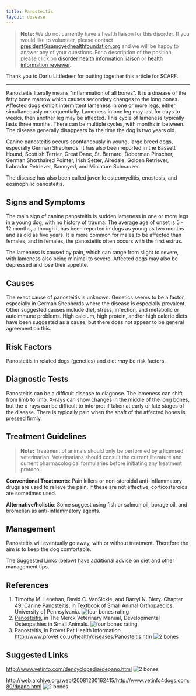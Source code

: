 ```yaml
---
title: Panosteitis
layout: disease
---
```


> **Note:** We do not currently have a health liaison for this disorder.
> If you would like to volunteer, please contact
> [president@samoyedhealthfoundation.org](mailto:president@samoyedhealthfoundation.org?subject=Questions%20about%20becoming%20a%20Health%20Information%20Liaison%20or%20Reviewer)
> and we will be happy to answer any of your questions.
> For a description of the position, please click on
> [disorder health information liaison](/become-a-health-information-liaison)
> or
> [health information reviewer](/become-a-health-information-reviewer).

Thank you to Darlu Littledeer for putting together this article for
SCARF.

---

Panosteitis literally means "inflammation of all bones". It is a
disease of the fatty bone marrow which causes secondary changes to the
long bones. Affected dogs exhibit intermittent lameness in one or more
legs, either simultaneously or sequentially. Lameness in one leg may
last for days to weeks, then another leg may be affected. This cycle of
lameness typically lasts three months. There can be multiple cycles,
with months in between. The disease generally disappears by the time
the dog is two years old.

Canine panosteitis occurs spontaneously in young, large breed dogs,
especially German Shepherds. It has also been reported in the Bassett
Hound, Scottish Terrier, Great Dane, St. Bernard, Doberman Pinscher,
German Shorthaired Pointer, Irish Setter, Airedale, Golden Retriever,
Labrador Retriever, Samoyed, and Miniature Schnauzer.

The disease has also been called juvenile osteomyelitis, enostosis, and
eosinophilic panosteitis.

## Signs and Symptoms

The main sign of canine panosteitis is sudden lameness in one or more
legs in a young dog, with no history of trauma. The average age of
onset is 5 - 12 months, although it has been reported in dogs as young
as two months and as old as five years. It is more common for males to
be affected than females, and in females, the panosteitis often occurs
with the first estrus.

The lameness is caused by pain, which can range from slight to severe,
with lameness also being minimal to severe. Affected dogs may also be
depressed and lose their appetite.

## Causes

The exact cause of panosteitis is unknown. Genetics seems to be a
factor, especially in German Shepherds where the disease is especially
prevalent. Other suggested causes include diet, stress, infection, and
metabolic or autoimmune problems. High calcium, high protein, and/or
high calorie diets have been suggested as a cause, but there does not
appear to be general agreement on this.

## Risk Factors

Panosteitis in related dogs (genetics) and diet _may_ be risk factors.

## Diagnostic Tests

Panosteitis can be a difficult disease to diagnose. The lameness can
shift from limb to limb. X-rays can show changes in the middle of the
long bones, but the x-rays can be difficult to interpret if taken at
early or late stages of the disease. There is typically pain when the
shaft of the affected bones is pressed firmly.

## Treatment Guidelines

> **Note:** Treatment of animals should only be performed by a licensed
> veterinarian. Veterinarians should consult the current literature and
> current pharmacological formularies before initiating any treatment
> protocol.

**Conventional Treatments**: Pain killers or non-steroidal
anti-inflammatory drugs are used to relieve the pain. If these are not
effective, corticosteroids are sometimes used.

**Alternative/holistic**: Some suggest using fish or salmon oil, borage
oil, and bromelian as anti-inflammatory agents.

## Management

Panosteitis will eventually go away, with or without treatment.
Therefore the aim is to keep the dog comfortable.

The Suggested Links (below) have additional advice on diet and other
management tips.

## References

1. Timothy M. Lenehan, David C. VanSickle, and Darryl N. Biery.
   Chapter 49, [Canine
   Panosteitis,](https://web.archive.org/web/20190421071358/http://cal.vet.upenn.edu/projects/saortho/chapter_49/49mast.htm)
   in Textbook of Small Animal Orthopaedics. University of
   Pennsylvania. ![four bones
rating](/img/4-bones.gif)
2. [Panosteitis](http://www.merckvetmanual.com/mvm/musculoskeletal_system/osteopathies_in_small_animals/developmental_osteopathies_in_small_animals.html),
   in The Merck Veterinary Manual, Developmental Osteopathies in Small
   Animals. ![four bones
rating](/img/4-bones.gif)
3. Panosteitis, in Provet Pet Health Information
   <http://www.provet.co.uk/health/diseases/Panosteitis.htm>
   ![2 bones](/img/2-bones.gif)

## Suggested Links

<http://www.vetinfo.com/dencyclopedia/depano.html> ![2
bones](/img/2-bones.gif)

<http://web.archive.org/web/20081230162415/http://www.vetinfo4dogs.com:80/dpano.html> ![2
bones](/img/2-bones.gif)
